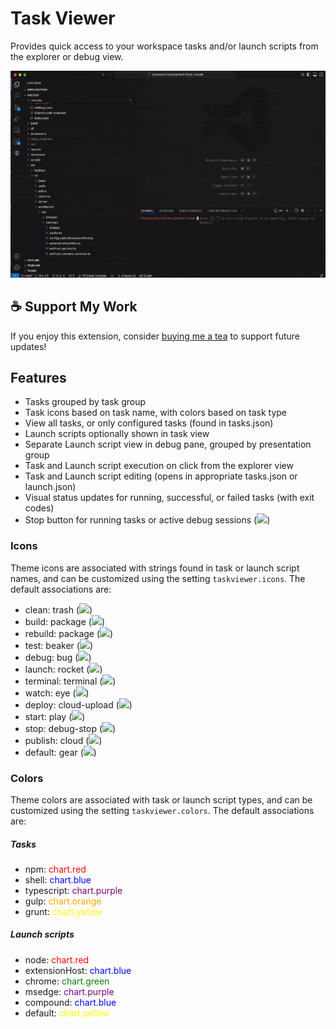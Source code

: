 # Task Viewer

Provides quick access to your workspace tasks and/or launch scripts from the explorer or debug view.

![View](https://raw.githubusercontent.com/adrianstephens/vscode-taskviewer/main/assets/recording.gif)

## ☕ Support My Work  
If you enjoy this extension, consider [buying me a tea](https://coff.ee/adrianstephens) to support future updates!  

## Features

- Tasks grouped by task group
- Task icons based on task name, with colors based on task type
- View all tasks, or only configured tasks (found in tasks.json)
- Launch scripts optionally shown in task view
- Separate Launch script view in debug pane, grouped by presentation group
- Task and Launch script execution on click from the explorer view
- Task and Launch script editing (opens in appropriate tasks.json or launch.json)
- Visual status updates for running, successful, or failed tasks (with exit codes)
- Stop button for running tasks or active debug sessions (<img src="https://raw.githubusercontent.com/adrianstephens/vscode-taskviewer/main/assets/icons/error.png"/>)

### Icons

Theme icons are associated with strings found in task or launch script names, and can be customized using the setting `taskviewer.icons`. The default associations are:
- clean:			trash			(<img src="https://raw.githubusercontent.com/adrianstephens/vscode-taskviewer/main/assets/icons/trash.png"/>)
- build: 			package 		(<img src="https://raw.githubusercontent.com/adrianstephens/vscode-taskviewer/main/assets/icons/package.png"/>)
- rebuild: 			package 		(<img src="https://raw.githubusercontent.com/adrianstephens/vscode-taskviewer/main/assets/icons/package.png"/>)
- test: 			beaker 			(<img src="https://raw.githubusercontent.com/adrianstephens/vscode-taskviewer/main/assets/icons/beaker.png"/>)
- debug: 			bug 			(<img src="https://raw.githubusercontent.com/adrianstephens/vscode-taskviewer/main/assets/icons/bug.png"/>)
- launch: 			rocket 			(<img src="https://raw.githubusercontent.com/adrianstephens/vscode-taskviewer/main/assets/icons/rocket.png"/>)
- terminal: 		terminal 		(<img src="https://raw.githubusercontent.com/adrianstephens/vscode-taskviewer/main/assets/icons/terminal.png"/>)
- watch: 			eye 			(<img src="https://raw.githubusercontent.com/adrianstephens/vscode-taskviewer/main/assets/icons/eye.png"/>)
- deploy: 			cloud-upload	(<img src="https://raw.githubusercontent.com/adrianstephens/vscode-taskviewer/main/assets/icons/cloud-upload.png"/>)
- start: 			play 			(<img src="https://raw.githubusercontent.com/adrianstephens/vscode-taskviewer/main/assets/icons/play.png"/>)
- stop: 			debug-stop 	    (<img src="https://raw.githubusercontent.com/adrianstephens/vscode-taskviewer/main/assets/icons/debug-stop.png"/>)
- publish: 			cloud 			(<img src="https://raw.githubusercontent.com/adrianstephens/vscode-taskviewer/main/assets/icons/cloud.png"/>)
- default: 			gear 			(<img src="https://raw.githubusercontent.com/adrianstephens/vscode-taskviewer/main/assets/icons/gear.png"/>)

### Colors
Theme colors are associated with task or launch script types, and can be customized using the setting `taskviewer.colors`. The default associations are:
##### Tasks
- npm: 				<span style="color: red;">chart.red</span>
- shell: 			<span style="color: blue;">chart.blue</span>
- typescript: 	    <span style="color: purple;">chart.purple</span>
- gulp: 			<span style="color: orange;">chart.orange</span>
- grunt: 			<span style="color: yellow;">chart.yellow</span>
##### Launch scripts
- node: 			<span style="color: red">chart.red</span>
- extensionHost:    <span style="color: blue">chart.blue</span>
- chrome:			<span style="color: green">chart.green</span>
- msedge:			<span style="color: purple">chart.purple</span>
- compound:			<span style="color: blue">chart.blue</span>
- default: 			<span style="color: yellow">chart.yellow</span>
